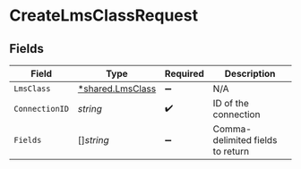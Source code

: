 # CreateLmsClassRequest


## Fields

| Field                                                      | Type                                                       | Required                                                   | Description                                                |
| ---------------------------------------------------------- | ---------------------------------------------------------- | ---------------------------------------------------------- | ---------------------------------------------------------- |
| `LmsClass`                                                 | [*shared.LmsClass](../../../pkg/models/shared/lmsclass.md) | :heavy_minus_sign:                                         | N/A                                                        |
| `ConnectionID`                                             | *string*                                                   | :heavy_check_mark:                                         | ID of the connection                                       |
| `Fields`                                                   | []*string*                                                 | :heavy_minus_sign:                                         | Comma-delimited fields to return                           |